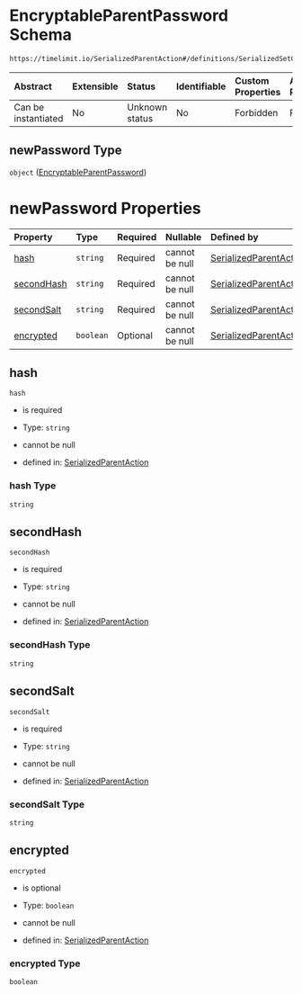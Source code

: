 # EncryptableParentPassword Schema

```txt
https://timelimit.io/SerializedParentAction#/definitions/SerializedSetChildPasswordAction/properties/newPassword
```



| Abstract            | Extensible | Status         | Identifiable | Custom Properties | Additional Properties | Access Restrictions | Defined In                                                                                        |
| :------------------ | :--------- | :------------- | :----------- | :---------------- | :-------------------- | :------------------ | :------------------------------------------------------------------------------------------------ |
| Can be instantiated | No         | Unknown status | No           | Forbidden         | Forbidden             | none                | [SerializedParentAction.schema.json\*](SerializedParentAction.schema.json "open original schema") |

## newPassword Type

`object` ([EncryptableParentPassword](serializedparentaction-definitions-encryptableparentpassword.md))

# newPassword Properties

| Property                  | Type      | Required | Nullable       | Defined by                                                                                                                                                                                                                 |
| :------------------------ | :-------- | :------- | :------------- | :------------------------------------------------------------------------------------------------------------------------------------------------------------------------------------------------------------------------- |
| [hash](#hash)             | `string`  | Required | cannot be null | [SerializedParentAction](serializedparentaction-definitions-encryptableparentpassword-properties-hash.md "https://timelimit.io/SerializedParentAction#/definitions/EncryptableParentPassword/properties/hash")             |
| [secondHash](#secondhash) | `string`  | Required | cannot be null | [SerializedParentAction](serializedparentaction-definitions-encryptableparentpassword-properties-secondhash.md "https://timelimit.io/SerializedParentAction#/definitions/EncryptableParentPassword/properties/secondHash") |
| [secondSalt](#secondsalt) | `string`  | Required | cannot be null | [SerializedParentAction](serializedparentaction-definitions-encryptableparentpassword-properties-secondsalt.md "https://timelimit.io/SerializedParentAction#/definitions/EncryptableParentPassword/properties/secondSalt") |
| [encrypted](#encrypted)   | `boolean` | Optional | cannot be null | [SerializedParentAction](serializedparentaction-definitions-encryptableparentpassword-properties-encrypted.md "https://timelimit.io/SerializedParentAction#/definitions/EncryptableParentPassword/properties/encrypted")   |

## hash



`hash`

*   is required

*   Type: `string`

*   cannot be null

*   defined in: [SerializedParentAction](serializedparentaction-definitions-encryptableparentpassword-properties-hash.md "https://timelimit.io/SerializedParentAction#/definitions/EncryptableParentPassword/properties/hash")

### hash Type

`string`

## secondHash



`secondHash`

*   is required

*   Type: `string`

*   cannot be null

*   defined in: [SerializedParentAction](serializedparentaction-definitions-encryptableparentpassword-properties-secondhash.md "https://timelimit.io/SerializedParentAction#/definitions/EncryptableParentPassword/properties/secondHash")

### secondHash Type

`string`

## secondSalt



`secondSalt`

*   is required

*   Type: `string`

*   cannot be null

*   defined in: [SerializedParentAction](serializedparentaction-definitions-encryptableparentpassword-properties-secondsalt.md "https://timelimit.io/SerializedParentAction#/definitions/EncryptableParentPassword/properties/secondSalt")

### secondSalt Type

`string`

## encrypted



`encrypted`

*   is optional

*   Type: `boolean`

*   cannot be null

*   defined in: [SerializedParentAction](serializedparentaction-definitions-encryptableparentpassword-properties-encrypted.md "https://timelimit.io/SerializedParentAction#/definitions/EncryptableParentPassword/properties/encrypted")

### encrypted Type

`boolean`
